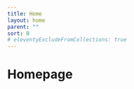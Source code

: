 ```yaml
---
title: Home
layout: home
parent: ""
sort: 0
# eleventyExcludeFromCollections: true
---
```


# Homepage